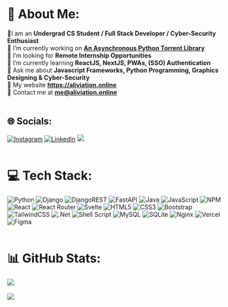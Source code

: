 # 💫 About Me:
🙋I am an **Undergrad CS Student / Full Stack Developer / Cyber-Security Enthusiast**
<br>
🔭 I’m currently working on **[An Asynchronous Python Torrent Library](https://github.com/Mys7erio/aiotorrent)**
<br>
🤝 I’m looking for **Remote Internship Opportunities**
<br>
🌱 I’m currently learning **ReactJS, NextJS, PWAs, (SSO) Authentication**
<br>
💬 Ask me about **Javascript Frameworks, Python Programming, Graphics Designing & Cyber-Security**
<br>
🚀 My website **https://aliviation.online**
<br>
📧 Contact me at **[me@aliviation.online](mailto://me@aliviation.online)**
<br>
<br>


## 🌐 Socials:
[![Instagram](https://img.shields.io/badge/Instagram-%23E4405F.svg?logo=Instagram&logoColor=white)](https://instagram.com/ali.viation)
[![LinkedIn](https://img.shields.io/badge/LinkedIn-%230077B5.svg?logo=linkedin&logoColor=white)](https://linkedin.com/in/shakirali02)
[![](https://visitcount.itsvg.in/api?id=Mys7erio&icon=0&color=0)](https://visitcount.itsvg.in)
<br>
<br>

# 💻 Tech Stack:

![Python](https://img.shields.io/badge/python-3670A0?style=for-the-badge&logo=python&logoColor=ffdd54)
![Django](https://img.shields.io/badge/django-%23092E20.svg?style=for-the-badge&logo=django&logoColor=white)
![DjangoREST](https://img.shields.io/badge/DJANGO-REST-ff1709?style=for-the-badge&logo=django&logoColor=white&color=ff1709&labelColor=gray)
![FastAPI](https://img.shields.io/badge/FastAPI-005571?style=for-the-badge&logo=fastapi)
![Java](https://img.shields.io/badge/java-%23ED8B00.svg?style=for-the-badge&logo=java&logoColor=white)
![JavaScript](https://img.shields.io/badge/javascript-%23323330.svg?style=for-the-badge&logo=javascript&logoColor=%23F7DF1E)
![NPM](https://img.shields.io/badge/NPM-%23000000.svg?style=for-the-badge&logo=npm&logoColor=white)
![React](https://img.shields.io/badge/react-%2320232a.svg?style=for-the-badge&logo=react&logoColor=%2361DAFB)
![React Router](https://img.shields.io/badge/React_Router-CA4245?style=for-the-badge&logo=react-router&logoColor=white)
![Svelte](https://img.shields.io/badge/svelte-%23f1413d.svg?style=for-the-badge&logo=svelte&logoColor=white)
![HTML5](https://img.shields.io/badge/html5-%23E34F26.svg?style=for-the-badge&logo=html5&logoColor=white)
![CSS3](https://img.shields.io/badge/css3-%231572B6.svg?style=for-the-badge&logo=css3&logoColor=white)
![Bootstrap](https://img.shields.io/badge/bootstrap-%23563D7C.svg?style=for-the-badge&logo=bootstrap&logoColor=white)
![TailwindCSS](https://img.shields.io/badge/tailwindcss-%2338B2AC.svg?style=for-the-badge&logo=tailwind-css&logoColor=white)
![.Net](https://img.shields.io/badge/.NET-5C2D91?style=for-the-badge&logo=.net&logoColor=white)
![Shell Script](https://img.shields.io/badge/shell_script-%23121011.svg?style=for-the-badge&logo=gnu-bash&logoColor=white)
![MySQL](https://img.shields.io/badge/mysql-%2300f.svg?style=for-the-badge&logo=mysql&logoColor=white)
![SQLite](https://img.shields.io/badge/sqlite-%2307405e.svg?style=for-the-badge&logo=sqlite&logoColor=white)
![Nginx](https://img.shields.io/badge/nginx-%23009639.svg?style=for-the-badge&logo=nginx&logoColor=white)
![Vercel](https://img.shields.io/badge/vercel-%23000000.svg?style=for-the-badge&logo=vercel&logoColor=white)
![Figma](https://img.shields.io/badge/figma-%23F24E1E.svg?style=for-the-badge&logo=figma&logoColor=white)
<br>
<br>


# 📊 GitHub Stats:
<!-- ![](https://github-readme-stats.vercel.app/api?username=Mys7erio&theme=dark&hide_border=false&include_all_commits=true&count_private=true)<br/> -->
![](https://github-readme-stats.vercel.app/api/top-langs/?username=Mys7erio&theme=dark&hide_border=false&include_all_commits=true&count_private=true&layout=compact)
<br>
<br>
![](https://github-readme-streak-stats.herokuapp.com/?user=Mys7erio&theme=dark&hide_border=false)<br/>


<!-- Proudly created with GPRM ( https://gprm.itsvg.in ) -->
